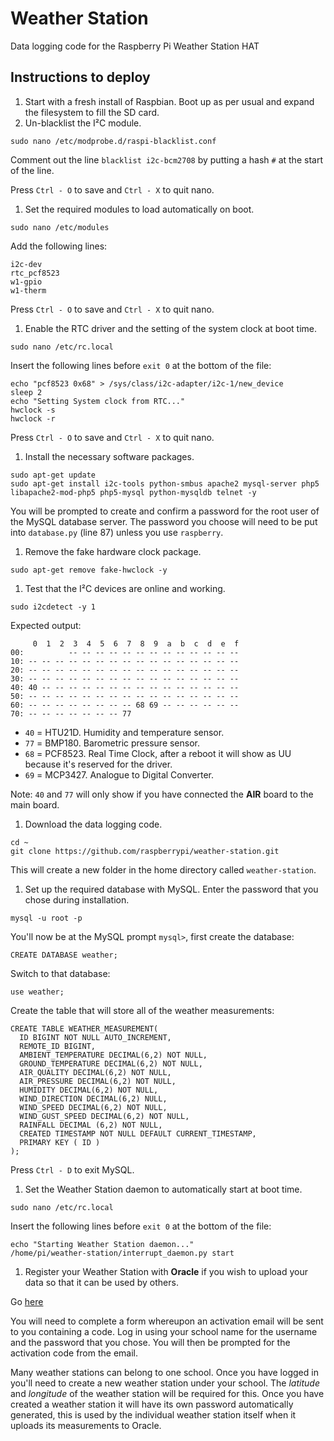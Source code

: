 Weather Station
==============

Data logging code for the Raspberry Pi Weather Station HAT

## Instructions to deploy

1. Start with a fresh install of Raspbian. Boot up as per usual and expand the filesystem to fill the SD card.
1. Un-blacklist the I²C module.

  `sudo nano /etc/modprobe.d/raspi-blacklist.conf`

  Comment out the line `blacklist i2c-bcm2708` by putting a hash `#` at the start of the line.
  
  Press `Ctrl - O` to save and `Ctrl - X` to quit nano.

1. Set the required modules to load automatically on boot.

  `sudo nano /etc/modules`
  
  Add the following lines:
  
  ```
  i2c-dev
  rtc_pcf8523
  w1-gpio
  w1-therm
  ```
  
  Press `Ctrl - O` to save and `Ctrl - X` to quit nano.

1. Enable the RTC driver and the setting of the system clock at boot time.

  `sudo nano /etc/rc.local`
  
  Insert the following lines before `exit 0` at the bottom of the file:
  
  ```
  echo "pcf8523 0x68" > /sys/class/i2c-adapter/i2c-1/new_device
  sleep 2
  echo "Setting System clock from RTC..."
  hwclock -s
  hwclock -r
  ```
  
  Press `Ctrl - O` to save and `Ctrl - X` to quit nano.

1. Install the necessary software packages.

  ```
  sudo apt-get update
  sudo apt-get install i2c-tools python-smbus apache2 mysql-server php5 libapache2-mod-php5 php5-mysql python-mysqldb telnet -y
  ```
  
  You will be prompted to create and confirm a password for the root user of the MySQL database server. The password you choose will need to be put into `database.py` (line 87) unless you use `raspberry`.
  
1. Remove the fake hardware clock package.

  `sudo apt-get remove fake-hwclock -y`

1. Test that the I²C devices are online and working.

  `sudo i2cdetect -y 1`
  
  Expected output:
  
  ```
       0  1  2  3  4  5  6  7  8  9  a  b  c  d  e  f
  00:          -- -- -- -- -- -- -- -- -- -- -- -- --
  10: -- -- -- -- -- -- -- -- -- -- -- -- -- -- -- --
  20: -- -- -- -- -- -- -- -- -- -- -- -- -- -- -- --
  30: -- -- -- -- -- -- -- -- -- -- -- -- -- -- -- --
  40: 40 -- -- -- -- -- -- -- -- -- -- -- -- -- -- --
  50: -- -- -- -- -- -- -- -- -- -- -- -- -- -- -- --
  60: -- -- -- -- -- -- -- -- 68 69 -- -- -- -- -- --
  70: -- -- -- -- -- -- -- 77
  ```
  
  - `40` = HTU21D. Humidity and temperature sensor.
  - `77` = BMP180. Barometric pressure sensor.
  - `68` = PCF8523. Real Time Clock, after a reboot it will show as UU because it's reserved for the driver.
  - `69` = MCP3427. Analogue to Digital Converter.

  Note: `40` and `77` will only show if you have connected the **AIR** board to the main board.

1. Download the data logging code.

  ```
  cd ~
  git clone https://github.com/raspberrypi/weather-station.git
  ```
  
  This will create a new folder in the home directory called `weather-station`.

1. Set up the required database with MySQL. Enter the password that you chose during installation.

  `mysql -u root -p`
  
  You'll now be at the MySQL prompt `mysql>`, first create the database:
  
  `CREATE DATABASE weather;`
  
  Switch to that database:
  
  `use weather;`
  
  Create the table that will store all of the weather measurements:
  
  ```
  CREATE TABLE WEATHER_MEASUREMENT(
    ID BIGINT NOT NULL AUTO_INCREMENT,
    REMOTE_ID BIGINT,
    AMBIENT_TEMPERATURE DECIMAL(6,2) NOT NULL,
    GROUND_TEMPERATURE DECIMAL(6,2) NOT NULL,
    AIR_QUALITY DECIMAL(6,2) NOT NULL,
    AIR_PRESSURE DECIMAL(6,2) NOT NULL,
    HUMIDITY DECIMAL(6,2) NOT NULL,
    WIND_DIRECTION DECIMAL(6,2) NULL,
    WIND_SPEED DECIMAL(6,2) NOT NULL,
    WIND_GUST_SPEED DECIMAL(6,2) NOT NULL,
    RAINFALL DECIMAL (6,2) NOT NULL,
    CREATED TIMESTAMP NOT NULL DEFAULT CURRENT_TIMESTAMP,
    PRIMARY KEY ( ID )
  );
  ```
  
  Press `Ctrl - D` to exit MySQL.
  
1. Set the Weather Station daemon to automatically start at boot time.

  `sudo nano /etc/rc.local`
  
  Insert the following lines before `exit 0` at the bottom of the file:
  
  ```
  echo "Starting Weather Station daemon..."
  /home/pi/weather-station/interrupt_daemon.py start
  ```
  
1. Register your Weather Station with **Oracle** if you wish to upload your data so that it can be used by others.

  Go [here](https://apex.oracle.com/pls/apex/f?p=28028:LOGIN_DESKTOP:127844066638258:&tz=1:00)
  
  You will need to complete a form whereupon an activation email will be sent to you containing a code. Log in using your school name for the username and the password that you chose. You will then be prompted for the activation code from the email.
  
  Many weather stations can belong to one school. Once you have logged in you'll need to create a new weather station under your school. The *latitude* and *longitude* of the weather station will be required for this. Once you have created a weather station it will have its own password automatically generated, this is used by the individual weather station itself when it uploads its measurements to Oracle.
